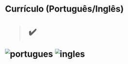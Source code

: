 <h1> Currículo (Português/Inglês) <h1> 

  > ✔️

![portugues](https://user-images.githubusercontent.com/79876042/154276337-b12ca1cb-2b85-4a51-b594-e1acf8967c2b.png)
![ingles](https://user-images.githubusercontent.com/79876042/154276351-0dc37dcd-3d3f-44c8-8447-6b0206ac6e48.png)

  <br>
